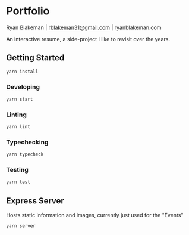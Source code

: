 # Portfolio

Ryan Blakeman | rblakeman31@gmail.com | ryanblakeman.com

An interactive resume, a side-project I like to revisit over the years.

## Getting Started

```bash
yarn install
```

### Developing

```bash
yarn start
```

### Linting

```bash
yarn lint
```

### Typechecking

```bash
yarn typecheck
```

### Testing

```bash
yarn test
```

## Express Server

Hosts static information and images, currently just used for the "Events"

```bash
yarn server
```
